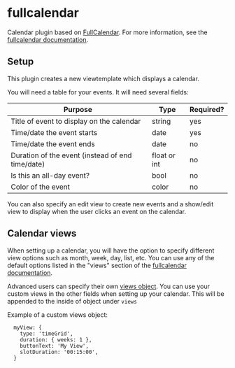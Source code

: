 # fullcalendar
Calendar plugin based on [FullCalendar](https://fullcalendar.io/).
For more information, see the [fullcalendar documentation](https://fullcalendar.io/docs).

## Setup
This plugin creates a new viewtemplate which displays a calendar.

You will need a table for your events. It will need several fields:

| Purpose | Type | Required? |
|-|-|-|
| Title of event to display on the calendar | string | yes |
| Time/date the event starts | date | yes |
| Time/date the event ends | date | no |
| Duration of the event (instead of end time/date) | float or int | no |
| Is this an all-day event? | bool | no |
| Color of the event | color | no |

You can also specify an edit view to create new events and a show/edit view to display when the user clicks an event on the calendar.

## Calendar views
When setting up a calendar, you will have the option to specify different view options such as month, week, day, list, etc. You can use any of the default options listed in the "views" section of the [fullcalendar documentation](https://fullcalendar.io/docs).

Advanced users can specify their own [views object](https://fullcalendar.io/docs/custom-view-with-settings). You can use your custom views in the other fields when setting up your calendar. This will be appended to the inside of object under `views`

Example of a custom views object:
```
  myView: {
    type: 'timeGrid',
    duration: { weeks: 1 },
    buttonText: 'My View',
    slotDuration: '00:15:00',
  }
```

